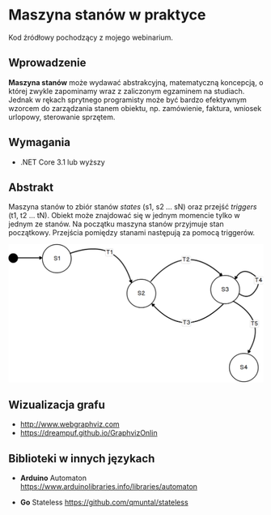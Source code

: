 # Maszyna stanów w praktyce
Kod źródłowy pochodzący z mojego webinarium.

## Wprowadzenie
**Maszyna stanów** może wydawać abstrakcyjną, matematyczną koncepcją, o której zwykle zapominamy wraz z zaliczonym egzaminem na studiach. 
Jednak w rękach sprytnego programisty może być bardzo efektywnym wzorcem do zarządzania stanem obiektu, np. zamówienie, faktura, wniosek urlopowy, sterowanie sprzętem.

## Wymagania
- .NET Core 3.1 lub wyższy

## Abstrakt
Maszyna stanów to zbiór stanów _states_ (s1, s2 ... sN) oraz przejść _triggers_ (t1, t2 ... tN). 
Obiekt może znajdować się w jednym momencie tylko w jednym ze stanów.
Na początku maszyna stanów przyjmuje stan początkowy. Przejścia pomiędzy stanami następują za pomocą triggerów.

![State machine abstract](drafts/state-machine-abstract.png)


## Wizualizacja grafu
- http://www.webgraphviz.com
- https://dreampuf.github.io/GraphvizOnlin

## Biblioteki w innych językach
- **Arduino** Automaton
https://www.arduinolibraries.info/libraries/automaton

- **Go** Stateless https://github.com/qmuntal/stateless

